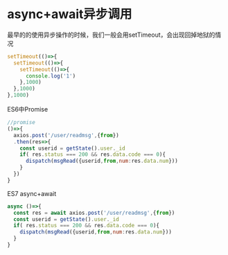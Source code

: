 # async+await异步调用

最早的的使用异步操作的时候，我们一般会用setTimeout，会出现回掉地狱的情况

```javascript
setTimeout(()=>{
  setTimeout(()=>{
    setTimeout(()=>{
      console.log('1')
    },1000)
  },1000)
},1000)
```

ES6中Promise

```javascript
//promise
()=>{
  axios.post('/user/readmsg',{from})
  .then(res=>{
    const userid = getState().user._id
    if( res.status === 200 && res.data.code === 0){
      dispatch(msgRead({userid,from,num:res.data.num}))
    }
  })
}
```

ES7 async+await

```javascript
async ()=>{
  const res = await axios.post('/user/readmsg',{from})
  const userid = getState().user._id
  if( res.status === 200 && res.data.code === 0){
    dispatch(msgRead({userid,from,num:res.data.num}))
  }
}
```

